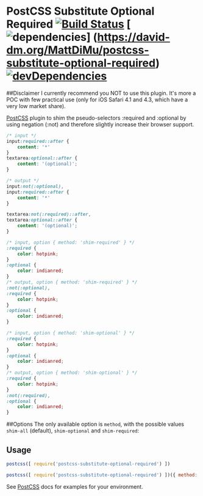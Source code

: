 # PostCSS Substitute Optional Required [![Build Status][ci-img]][ci] [![dependencies](https://david-dm.org/MattDiMu/postcss-substitute-optional-required.svg)] (https://david-dm.org/MattDiMu/postcss-substitute-optional-required) [![devDependencies](https://david-dm.org/MattDiMu/postcss-substitute-optional-required/dev-status.svg)](https://david-dm.org/MattDiMu/postcss-substitute-optional-required)

##Disclaimer
I currently recommend you NOT to use this plugin. It's more a POC with few practical use (only for iOS Safari 4.1 and 4.3, which have a very low market share).


[PostCSS] plugin to shim the pseudo-selectors :required and :optional by using negation (:not) and therefore slightly increase their browser support.

[PostCSS]: https://github.com/postcss/postcss
[ci-img]:  https://travis-ci.org/MattDiMu/postcss-substitute-optional-required.svg
[ci]:      https://travis-ci.org/MattDiMu/postcss-substitute-optional-required

```css
/* input */
input:required::after {
    content: '*'
}
textarea:optional::after {
    content: '(optional)';
}

/* output */
input:not(:optional),
input:required::after {
    content: '*'
}

textarea:not(:required)::after,
textarea:optional::after {
    content: '(optional)';
}
```

```css
/* input, option { method: 'shim-required' } */
:required {
    color: hotpink;
}
:optional {
    color: indianred;
}
/* output, option { method: 'shim-required' } */
:not(:optional),
:required {
    color: hotpink;
}
:optional {
    color: indianred;
}
```

```css
/* input, option { method: 'shim-optional' } */
:required {
    color: hotpink;
}
:optional {
    color: indianred;
}
/* output, option { method: 'shim-optional' } */
:required {
    color: hotpink;
}
:not(:required),
:optional {
    color: indianred;
}
```

##Options
The only available option is `method`, with the possible values `shim-all` (default), `shim-optional` and `shim-required`:


## Usage
```js
postcss([ require('postcss-substitute-optional-required') ])
```
```js
postcss([ require('postcss-substitute-optional-required') ])({ method: 'shim-required' }) //shim only the :required selector
```
See [PostCSS] docs for examples for your environment.
